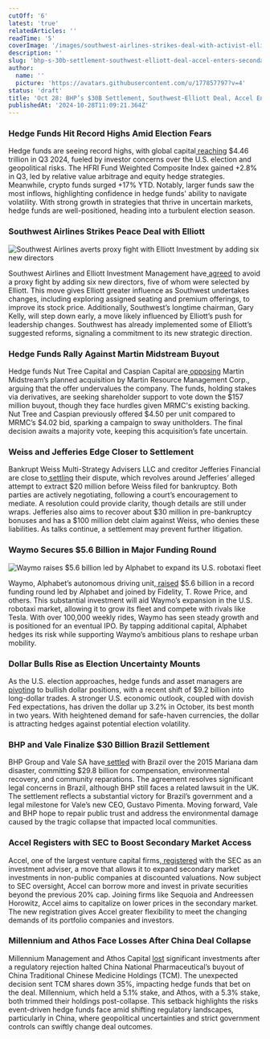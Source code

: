 ```yaml
---
cutOff: '6'
latest: 'true'
relatedArticles: ''
readTime: '5'
coverImage: '/images/southwest-airlines-strikes-deal-with-activist-elliot-kyOD.webp'
description: ''
slug: 'bhp-s-30b-settlement-southwest-elliott-deal-accel-enters-secondary-market'
author:
  name: ''
  picture: 'https://avatars.githubusercontent.com/u/177857797?v=4'
status: 'draft'
title: 'Oct 28: BHP’s $30B Settlement, Southwest-Elliott Deal, Accel Enters Secondary Market'
publishedAt: '2024-10-28T11:09:21.364Z'
---
```


### Hedge Funds Hit Record Highs Amid Election Fears

Hedge funds are seeing record highs, with global capital[ reaching](https://www.hedgeweek.com/hedge-fund-assets-hit-fourth-consecutive-quarterly-record/#:~:text=Hedge%20fund%20capital%20rose%20to,according%20to%20data%20from%20HFR.) $4.46 trillion in Q3 2024, fueled by investor concerns over the U.S. election and geopolitical risks. The HFRI Fund Weighted Composite Index gained +2.8% in Q3, led by relative value arbitrage and equity hedge strategies. Meanwhile, crypto funds surged +17% YTD. Notably, larger funds saw the most inflows, highlighting confidence in hedge funds' ability to navigate volatility. With strong growth in strategies that thrive in uncertain markets, hedge funds are well-positioned, heading into a turbulent election season.

### Southwest Airlines Strikes Peace Deal with Elliott

![Southwest Airlines averts proxy fight with Elliott Investment by adding six new directors](/images/southwest-airlines-strikes-deal-with-activist-elliot-QzOT.webp)

Southwest Airlines and Elliott Investment Management have[ agreed](https://www.hedgeweek.com/southwest-airlines-strikes-deal-with-activist-elliot/) to avoid a proxy fight by adding six new directors, five of whom were selected by Elliott. This move gives Elliott greater influence as Southwest undertakes changes, including exploring assigned seating and premium offerings, to improve its stock price. Additionally, Southwest’s longtime chairman, Gary Kelly, will step down early, a move likely influenced by Elliott’s push for leadership changes. Southwest has already implemented some of Elliott’s suggested reforms, signaling a commitment to its new strategic direction.

### Hedge Funds Rally Against Martin Midstream Buyout

Hedge funds Nut Tree Capital and Caspian Capital are[ opposing](https://www.hedgeweek.com/hedge-funds-oppose-martin-midstream-buyout/) Martin Midstream’s planned acquisition by Martin Resource Management Corp., arguing that the offer undervalues the company. The funds, holding stakes via derivatives, are seeking shareholder support to vote down the $157 million buyout, though they face hurdles given MRMC's existing backing. Nut Tree and Caspian previously offered $4.50 per unit compared to MRMC’s $4.02 bid, sparking a campaign to sway unitholders. The final decision awaits a majority vote, keeping this acquisition’s fate uncertain.

### Weiss and Jefferies Edge Closer to Settlement

Bankrupt Weiss Multi-Strategy Advisers LLC and creditor Jefferies Financial are close to[ settling](https://www.hedgeweek.com/bankrupt-weiss-in-talks-to-settle-jeffries-lawsuit/) their dispute, which revolves around Jefferies’ alleged attempt to extract $20 million before Weiss filed for bankruptcy. Both parties are actively negotiating, following a court’s encouragement to mediate. A resolution could provide clarity, though details are still under wraps. Jefferies also aims to recover about $30 million in pre-bankruptcy bonuses and has a $100 million debt claim against Weiss, who denies these liabilities. As talks continue, a settlement may prevent further litigation.

### Waymo Secures $5.6 Billion in Major Funding Round

![Waymo raises $5.6 billion led by Alphabet to expand its U.S. robotaxi fleet](/images/waymo-closes-5.6-billion-funding-round-from-alphabet-M0Mj.webp)

Waymo, Alphabet’s autonomous driving unit,[ raised](https://www.bnnbloomberg.ca/business/2024/10/25/waymo-closes-56-billion-funding-round-from-alphabet-others/) $5.6 billion in a record funding round led by Alphabet and joined by Fidelity, T. Rowe Price, and others. This substantial investment will aid Waymo’s expansion in the U.S. robotaxi market, allowing it to grow its fleet and compete with rivals like Tesla. With over 100,000 weekly rides, Waymo has seen steady growth and is positioned for an eventual IPO. By tapping additional capital, Alphabet hedges its risk while supporting Waymo’s ambitious plans to reshape urban mobility.

### Dollar Bulls Rise as Election Uncertainty Mounts

As the U.S. election approaches, hedge funds and asset managers are[ pivoting](https://www.bnnbloomberg.ca/investing/2024/10/25/hedge-funds-asset-managers-turn-dollar-bulls-on-election-risks/) to bullish dollar positions, with a recent shift of $9.2 billion into long-dollar trades. A stronger U.S. economic outlook, coupled with dovish Fed expectations, has driven the dollar up 3.2% in October, its best month in two years. With heightened demand for safe-haven currencies, the dollar is attracting hedges against potential election volatility.

### BHP and Vale Finalize $30 Billion Brazil Settlement

BHP Group and Vale SA have[ settled](https://www.bnnbloomberg.ca/investing/2024/10/25/bhp-vale-reach-30-billion-brazil-settlement-over-dam-disaster/) with Brazil over the 2015 Mariana dam disaster, committing $29.8 billion for compensation, environmental recovery, and community reparations. The agreement resolves significant legal concerns in Brazil, although BHP still faces a related lawsuit in the UK. The settlement reflects a substantial victory for Brazil’s government and a legal milestone for Vale’s new CEO, Gustavo Pimenta. Moving forward, Vale and BHP hope to repair public trust and address the environmental damage caused by the tragic collapse that impacted local communities.

### Accel Registers with SEC to Boost Secondary Market Access

Accel, one of the largest venture capital firms,[ registered](https://www.bnnbloomberg.ca/business/company-news/2024/10/25/vc-firm-accel-files-with-sec-to-tap-thriving-secondary-market/) with the SEC as an investment adviser, a move that allows it to expand secondary market investments in non-public companies at discounted valuations. Now subject to SEC oversight, Accel can borrow more and invest in private securities beyond the previous 20% cap. Joining firms like Sequoia and Andreessen Horowitz, Accel aims to capitalize on lower prices in the secondary market. The new registration gives Accel greater flexibility to meet the changing demands of its portfolio companies and investors.

### Millennium and Athos Face Losses After China Deal Collapse

Millennium Management and Athos Capital [lost](https://www.bnnbloomberg.ca/business/international/2024/10/25/millennium-among-hedge-funds-losing-money-over-failed-china-deal/) significant investments after a regulatory rejection halted China National Pharmaceutical’s buyout of China Traditional Chinese Medicine Holdings (TCM). The unexpected decision sent TCM shares down 35%, impacting hedge funds that bet on the deal. Millennium, which held a 5.1% stake, and Athos, with a 5.3% stake, both trimmed their holdings post-collapse. This setback highlights the risks event-driven hedge funds face amid shifting regulatory landscapes, particularly in China, where geopolitical uncertainties and strict government controls can swiftly change deal outcomes.